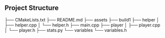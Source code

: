 ## Project Structure

├── CMakeLists.txt
├── README.md
├── assets
├── build1
├── helper
│   ├── helper.cpp
│   └── helper.h
├── main.cpp
├── player
│   ├── player.cpp
│   └── player.h
├── stats.py
└── variables
    └── variables.h

